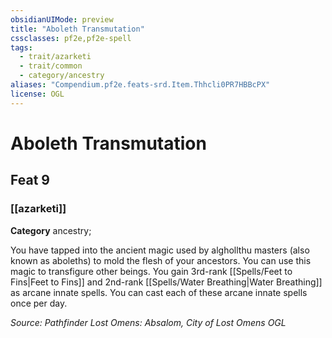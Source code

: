 ```yaml
---
obsidianUIMode: preview
title: "Aboleth Transmutation"
cssclasses: pf2e,pf2e-spell
tags:
  - trait/azarketi
  - trait/common
  - category/ancestry
aliases: "Compendium.pf2e.feats-srd.Item.Thhcli0PR7HBBcPX"
license: OGL
---
```

# Aboleth Transmutation
## Feat 9
### [[azarketi]]

**Category** ancestry; 




You have tapped into the ancient magic used by alghollthu masters (also known as aboleths) to mold the flesh of your ancestors. You can use this magic to transfigure other beings. You gain 3rd-rank [[Spells/Feet to Fins|Feet to Fins]] and 2nd-rank [[Spells/Water Breathing|Water Breathing]] as arcane innate spells. You can cast each of these arcane innate spells once per day.

*Source: Pathfinder Lost Omens: Absalom, City of Lost Omens*
*OGL*